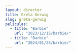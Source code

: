 ```yaml
---
layout: director
title: Greta Gerwig
slug: greta-gerwig
peliculas:
  - title: "Barbie"
    url: "2023/12/15/barbie/"
  - title: "Barbie"
    url: "2024/01/25/barbie/"
---
```

